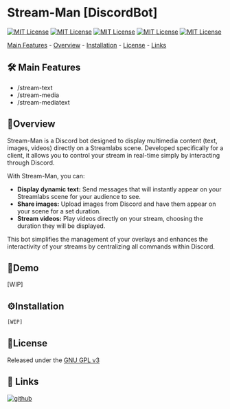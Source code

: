 
# Stream-Man [DiscordBot]



[![MIT License](https://img.shields.io/badge/node-js-purple)](https://github.com/nodejs/node)
[![MIT License](https://img.shields.io/badge/discord-js-purple)](https://github.com/discordjs/discord.js)
[![MIT License](https://img.shields.io/badge/html-purple)](https://github.com/discordjs/discord.js)
[![MIT License](https://img.shields.io/badge/css-purple)](https://github.com/discordjs/discord.js)
[![MIT License](https://img.shields.io/badge/javascript-purple)](https://github.com/discordjs/discord.js)


[Main Features](https://github.com/l950x/QPanel-discordbot-preview#mainfeatures) - [Overview](https://github.com/l950x/QPanel-discordbot-preview#overview) - [Installation](https://github.com/l950x/QPanel-discordbot-preview#installation) - [License](https://github.com/l950x/QPanel-discordbot-preview#license) - [Links](https://github.com/l950x/QPanel-discordbot-preview#links)




## 🛠️ Main Features

- /stream-text
- /stream-media
- /stream-mediatext


## 📑Overview

Stream-Man is a Discord bot designed to display multimedia content (text, images, videos) directly on a Streamlabs scene. Developed specifically for a client, it allows you to control your stream in real-time simply by interacting through Discord.

With Stream-Man, you can:

- **Display dynamic text:** Send messages that will instantly appear on your Streamlabs scene for your audience to see.
- **Share images:** Upload images from Discord and have them appear on your scene for a set duration.
- **Stream videos:** Play videos directly on your stream, choosing the duration they will be displayed.
  
This bot simplifies the management of your overlays and enhances the interactivity of your streams by centralizing all commands within Discord.

## 📑Demo
[WIP]
  
## ⚙️Installation

```bash
[WIP]
```
    
## 📃License

Released under the [GNU GPL v3](https://www.gnu.org/licenses/gpl-3.0.en.html)



## 🔗 Links
[![github](https://img.shields.io/badge/github-purple?style=for-the-badge&logo=github&logoColor=white)](https://github.com/l950x)

